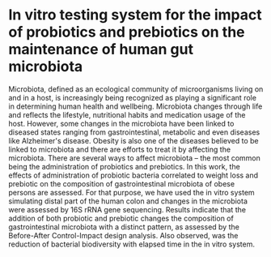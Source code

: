 # In vitro testing system for the impact of probiotics and prebiotics on the maintenance of human gut microbiota 

Microbiota, defined as an ecological community of microorganisms living on and in a host, is increasingly being recognized as playing a significant role in determining human health and wellbeing. Microbiota changes through life and reflects the lifestyle, nutritional habits and medication usage of the host. 
However, some changes in the microbiota have been linked to diseased states ranging from gastrointestinal, metabolic and even diseases like Alzheimer's disease. Obesity is also one of the diseases believed to be linked to microbiota and there are efforts to treat it by affecting the microbiota. 
There are several ways to affect microbiota – the most common being the administration of probiotics and prebiotics. In this work, the effects of administration of probiotic bacteria correlated to weight loss and prebiotic on the composition of gastrointestinal microbiota of obese persons are assessed. 
For that purpose, we have used the in vitro system simulating distal part of the human colon and changes in the microbiota were assessed by 16S rRNA gene sequencing. 
Results indicate that the addition of both probiotic and prebiotic changes the composition of gastrointestinal microbiota with a distinct pattern, as assessed by the Before-After Control-Impact design analysis. Also observed, was the reduction of bacterial biodiversity with elapsed time in the in vitro system. 



